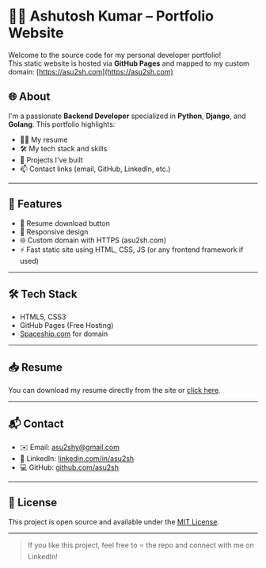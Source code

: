 # 🧑‍💻 Ashutosh Kumar – Portfolio Website

Welcome to the source code for my personal developer portfolio!  
This static website is hosted via **GitHub Pages** and mapped to my custom domain: [https://asu2sh.com](https://asu2sh.com)

## 🌐 About

I'm a passionate **Backend Developer** specialized in **Python**, **Django**, and **Golang**. This portfolio highlights:

- 👨‍💼 My resume
- 🛠️ My tech stack and skills
- 💼 Projects I've built
- 📫 Contact links (email, GitHub, LinkedIn, etc.)

---

## 🚀 Features

- 📄 Resume download button
- 📱 Responsive design
- 🌐 Custom domain with HTTPS (asu2sh.com)
- ⚡ Fast static site using HTML, CSS, JS (or any frontend framework if used)

---

## 🛠️ Tech Stack

- HTML5, CSS3
- GitHub Pages (Free Hosting)
- [Spaceship.com](https://spaceship.com) for domain

---

## 📥 Resume

You can download my resume directly from the site or [click here](./resume/Your_Resume_Name.pdf).

---

## 📬 Contact

- ✉️ Email: [asu2shy@gmail.com](mailto:asu2shy@gmail.com)  
- 🔗 LinkedIn: [linkedin.com/in/asu2sh](https://linkedin.com/in/asu2sh)  
- 💻 GitHub: [github.com/asu2sh](https://github.com/asu2sh)

---

## 🧾 License

This project is open source and available under the [MIT License](LICENSE).

---

> If you like this project, feel free to ⭐️ the repo and connect with me on LinkedIn!
